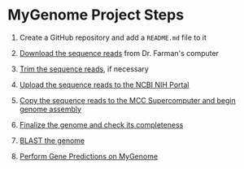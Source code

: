 # MyGenome Project Steps

1. Create a GitHub repository and add a `README.md` file to it

2. [Download the sequence reads](DownloadReads.md) from Dr. Farman's computer

3. [Trim the sequence reads](TrimReads.md), if necessary

4. [Upload the sequence reads to the NCBI NIH Portal](UploadToNCBI.md)

5. [Copy the sequence reads to the MCC Supercomputer and begin genome assembly](CopyToMCC.md)

6. [Finalize the genome and check its completeness](FinalizeGenome.md)

7. [BLAST the genome](BLASTGenome.md)

8. [Perform Gene Predictions on MyGenome](GenePrediction.md)

